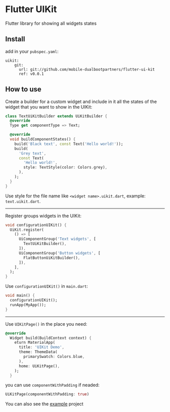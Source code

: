 # Flutter UIKit

Flutter library for showing all widgets states

## Install
add in your ```pubspec.yaml```:
```
uikit:
    git:
      url: git://github.com/mobile-dualbootpartners/flutter-ui-kit
      ref: v0.0.1
```

## How to use

Create a builder for a custom widget and include in it all the states of the widget that you want to show in the UIKit:

```dart
class TextUiKitBuilder extends UiKitBuilder {
  @override
  Type get componentType => Text;

  @override
  void buildComponentStates() {
    build('Black text', const Text('Hello world!'));
    build(
      'Grey text',
      const Text(
        'Hello world!',
        style: TextStyle(color: Colors.grey),
      ),
    );
  }
}
```

Use style for the file name like ``<widget name>.uikit.dart``, example: ``text.uikit.dart``.

---

Register groups widgets in the UIKit:

```dart
void configurationUIKit() {
  UiKit.register(
    () => [
      UiComponentGroup('Text widgets', [
        TextUiKitBuilder(),
      ]),
      UiComponentGroup('Button widgets', [
        FlatButtonUiKitBuilder(),
      ]),
    ],
  );
}
```

Use ```configurationUIKit()``` in ```main.dart```:
```dart
void main() { 
  configurationUIKit();
  runApp(MyApp());
}
```
---

Use ```UIKitPage()``` in the place you need:
```dart
@override
  Widget build(BuildContext context) {
    eturn MaterialApp(
      title: 'UIKit Demo',
      theme: ThemeData(
        primarySwatch: Colors.blue,
      ),
      home: UiKitPage(),
    );
  }
```
you can use ```componentWithPadding``` if neaded:
```dart
UiKitPage(componentWithPadding: true)
```

You can also see the [example](https://github.com/mobile-dualbootpartners/flutter-ui-kit/tree/master/example) project
